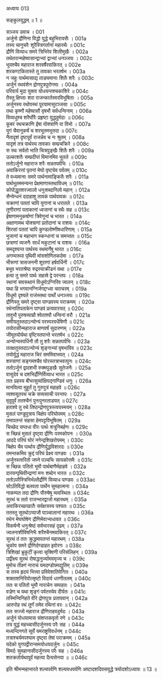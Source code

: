 अध्यायः 013

सङ्कुलयुद्धम् ॥ 1 ॥

सञ्जय उवाच ।	001  
अर्जुनो द्रौणिना विद्धो युद्धे बहुभिरायसैः ।	001a  
तस्य चानुचरैः शूरैस्त्रिगर्तानां महारथैः ॥	001c  
द्रौणिं विव्याध समरे त्रिभिरेव शिलीमुखैः ।	002a  
तथेतरान्महेष्वासान्द्वाभ्यां द्वाभ्यां धनञ्जयः ।	002c  
भूयश्चैव महाराज शरवर्षैरवाकिरत् ॥	002e  
शरकण्टकितास्ते तु तावका भरतर्षभ ।	003a  
न जहुः पार्थमासाद्य ताड्यमानाः शितैः शरैः ॥	003c  
अर्जुनं रथवंशेन द्रोणपुत्रपुरोगमाः ।	004a  
परिवार्य मुदा युक्ता योधयन्तश्चकाशिरे ॥	004c  
तैस्तु क्षिप्ताः शरा राजन्कार्तस्वरविभूषिताः ।	005a  
अर्जुनस्य रथोपस्थं पूरयामासुरञ्जसा ॥	005c  
तथा कृष्णौ महेष्वासौ वृषभौ सर्वधन्विनाम् ।	006a  
विव्यधुश्च शरैर्घोरैः प्रहृष्टा युद्धदुर्मदाः ॥	006c  
कूबरं रथचक्राणि ईषा योक्त्राणि वा विभो ।	007a  
युगं चैवानुकर्षं च शरभूतमभूत्तदा ॥	007c  
नैतादृशं दृष्टपूर्वं राजन्नेव च नः श्रुतम् ।	008a  
यादृशं तत्र पार्थस्य तावकाः सम्प्रचक्रिरे ॥	008c  
स रथः सर्वतो भाति चित्रपुङ्खैः शितैः शरैः ।	009a  
उल्काशतैः सम्प्रदीप्तं विमानमिव भूतले ॥	009c  
ततोऽर्जुनो महाराज शरैः सन्नतपर्वभिः ।	010a  
अवाकिरत्तां पृतनां मेघो वृष्ट्येव पर्वतम् ॥	010c  
ते वध्यमानाः समरे पार्थनामाङ्कितैः शरैः ।	011a  
पार्थभूतममन्यन्त प्रेक्षमाणास्तथाविधम् ॥	011c  
कोपोद्धूतशरज्वालो धनुःशब्दानिलो महान् ।	012a  
सैन्येन्धनं ददाहाशु तावकं पार्थपावकः ॥	012c  
चक्राणां पततां चापि युगानां च धरातले ।	013a  
तूणीराणां पताकानां ध्वजानां च रथैः सह ॥	013c  
ईषाणामनुकर्षाणां त्रिवेणूनां च भारत ।	014a  
अक्षाणामथ योक्त्राणां प्रतोदानां च राशयः ॥	014c  
शिरसां पततां चापि कुण्डलोष्णीषधारिणाम् ।	015a  
भुजानां च महाभाग स्कन्धानां च समन्ततः ॥	015c  
छत्राणां व्यजनैः सार्धं मकुटानां च राशयः ।	016a  
समदृश्यन्त पार्थस्य रथमार्गेषु भारत ॥	016c  
अगम्यरूपा पृथिवी मांसशोणितकर्दमा ।	017a  
भीरूणां त्रासजननी शूराणां हर्षवर्धिनी ।	017c  
बभूव भरतश्रेष्ठ रुद्रस्याक्रीडनं यथा ॥	017e  
हत्वा तु समरे पार्थः सहस्रे द्वे परन्तपः ।	018a  
रथानां सवरूथानं विधूमोऽग्निरिव ज्वलन् ॥	018c  
यथा हि भगवानग्निर्जगद्दग्ध्वा चराचरम् ।	019a  
विधूमो दृश्यते राजंस्तथा पार्थो धनञ्जयः ॥	019c  
द्रौणिस्तु समरे दृष्ट्वा पाण्डवस्य पराक्रमम् ।	020a  
रथेनातिपताकेन पाण्डवं प्रत्यवारयत् ॥	020c  
तावुभौ पुरुषव्याघ्रौ श्वेताश्वौ धन्विनां वरौ ।	021a  
समीयतुस्तदाऽन्योन्यं परस्परवधैषिणौ ॥	021c  
तयोरासीन्महाराज बाणवर्षं सुदारुणम् ।	022a  
जीमूतयोर्यथा वृष्टिस्तपान्ते भरतर्षभ ॥	022c  
अन्योन्यस्पर्धिनौ तौ तु शरैः सन्नतपर्वभिः ।	023a  
ततक्षतुस्तदाऽन्योन्यं शृङ्गाभ्यां वृषभाविव ॥	023c  
तयोर्युद्धं महाराज चिरं सममिवाभवत् ।	024a  
शस्त्राणां सङ्गमश्चैव घोरस्तत्राभवत्पुनः ॥	024c  
ततोऽर्जुनं द्वादशभी रुक्मपुङ्खैः सुतेजनैः ।	025a  
वासुदेवं च दशभिर्द्रौणिर्विव्याध भारत ॥	025c  
ततः प्रहस्य बीभत्सुर्व्याक्षिपद्गाण्डिवं धनुः ।	026a  
मानयित्वा मुहूर्तं तु गुरुपुत्रं महाहवे ॥	026c  
व्यश्वसूतरथं चक्रे सव्यसाची परन्तपः ।	027a  
मृदुपूर्वं ततश्चैनं पुनःपुनरताडयत् ॥	027c  
हताश्वे तु रथे तिष्ठन्द्रोणपुत्रस्त्वयस्मयम् ।	028a  
मुसलं पाण्डुपुत्राय चिक्षेप परिघोपमम् ॥	028c  
तमापतन्तं सहसा हेमपट्टविभूषितम् ।	029a  
चिच्छेद सप्तधा वीरः पार्थः शत्रुनिबर्हणः ॥	029c  
स च्छिन्नं मुसलं दृष्ट्वा द्रौणिः परमकोपनः ।	030a  
आददे परिघं घोरं नगेन्द्रशिखरोपमम् ।	030c  
चिक्षेप चैव पार्थाय द्रौणिर्युद्धविशारदः ॥	030e  
तमन्तकमिव क्रुद्दं परिघं प्रेक्ष्य पाण्डवः ।	031a  
अर्जुनस्त्वरितो जघ्ने पञ्चभिः सायकोत्तमैः ॥	031c  
स च्छिन्नः पतितो भूमौ पार्थबाणैर्महाहवे ।	032a  
दारयन्पृथिवीन्द्राणां मनः शब्देन भारत ॥	032c  
ततोऽपरैस्त्रिभिर्भल्लैर्द्रौणिं विव्याध पाण्डवः ॥	033ac  
सोऽतिविद्धो बलवता पार्थेन सुमहात्मना ।	034a  
नाकम्पत तदा द्रौणिः पौरुषेषु व्यवस्थितः ॥	034c  
सुरथं च ततो राजन्भारद्वाजो महारथम् ।	035a  
अवाकिरच्छरव्रातैः सर्वक्षत्रस्य पश्यतः ॥	035c  
ततस्तु सुरथोऽप्याजौ पाञ्चालानां महारथः ।	036a  
रथेन मेघघोषेण द्रौणिमेवाभ्यधावत ॥	036c  
विकर्षन्वै धनुःश्रेष्ठं सर्वभारसहं दृढम् ।	037a  
ज्वलनाशीविषनिभैः शरैश्चैनमवाकिरत् ॥	037c  
सुरथं तं ततः क्रुद्धमापतन्तं महारथम् ।	038a  
चुकोप समरे द्रौणिर्दण्डाहत इवोरगः ॥	038c  
त्रिशिखां भ्रुकुटीं कृत्वा सृक्विणी परिसंलिहन् ।	039a  
उद्वीक्ष्य सुरथं रोषाद्धनुर्ज्यामवमृज्य च ।	039c  
मुमोच तीक्ष्णं नाराचं यमदण्डोपमद्युतिम् ॥	039e  
स तस्य हृदयं भित्त्वा प्रविवेशातिवेगितः ।	040a  
शक्ताशनिरिवोत्सृष्टो विदार्य धरणीतलम् ॥	040c  
ततः स पतितो भूमौ नाराचेन समाहतः ।	041a  
वज्रेण च यथा शृङ्गं पर्वतस्येव दीर्यतः ॥	041c  
तस्मिन्विनिहते वीरे द्रोणपुत्रः प्रतापवान् ।	042a  
आरुरोह रथं तूर्णं तमेव रथिनां वरः ॥	042c  
ततः सज्जो महाराज द्रौणिराहवदुर्मदः ।	043a  
अर्जुनं योधयामास संशप्तकवृतो रणे ॥	043c  
तत्र युद्धं महच्चासीदर्जुनस्य परैः सह ।	044a  
मध्यन्दिनगते सूर्ये यमराष्ट्रविवर्धनम् ॥	044c  
तत्राश्चर्यमपश्याम दृष्ट्वा तेषां पराक्रमम् ।	045a  
यदेको युगपद्वीरान्समयोधयदर्जुनः ॥	045c  
विमर्दः सुमहानासीदर्जुनस्य परैः सह ।	046a  
शतक्रतोर्यथापूर्वं महत्या दैत्यसेनया ॥ ॥	046c  

इति श्रीमन्महाभारते शल्यपर्वणि शल्यवधपर्वणि अष्टादशदिवसयुद्धे त्रयोदशोऽध्यायः ॥ 13 ॥

